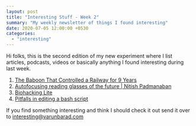 ```yaml
---
layout: post
title: "Interesting Stuff - Week 2"
summary: "My weekly newsletter of things I found interesting"
date: 2020-07-05 12:00:00 +0530
categories:
  - "interesting"
---
```


Hi folks, this is the second edition of my new experiment where I list articles, podcasts, videos or basically anything I found interesting during last week.

1. [The Baboon That Controlled a Railway for 9 Years](https://www.youtube.com/watch?v=OpoLkMcQh24)
2. [Autofocusing reading glasses of the future | Nitish Padmanaban](https://www.youtube.com/watch?v=9Y9ppMqXwkQ)
3. [Biohacking Lite](https://karpathy.github.io/2020/06/11/biohacking-lite/)
4. [Pitfalls in editing a bash script](https://thomask.sdf.org/blog/2019/11/09/take-care-editing-bash-scripts.html)

If you find something interesting and think I should check it out send it over to [interesting@varunbarad.com](mailto:interesting@varunbarad.com)
